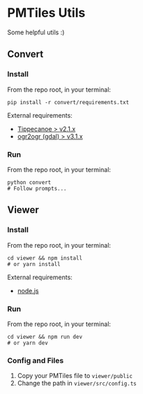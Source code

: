 # PMTiles Utils

Some helpful utils :)

## Convert
### Install
From the repo root, in your terminal:
```
pip install -r convert/requirements.txt
```
External requirements:
- [Tippecanoe > v2.1.x](https://github.com/felt/tippecanoe)
- [ogr2ogr (gdal) > v3.1.x](https://gdal.org/download.html)
### Run
From the repo root, in your terminal:
```
python convert
# Follow prompts...
```

## Viewer
### Install
From the repo root, in your terminal:
```
cd viewer && npm install
# or yarn install
```
External requirements:
- [node.js](https://nodejs.org/en/)
### Run
From the repo root, in your terminal:
```
cd viewer && npm run dev
# or yarn dev
```
### Config and Files
1. Copy your PMTiles file to `viewer/public`
2. Change the path in `viewer/src/config.ts`
